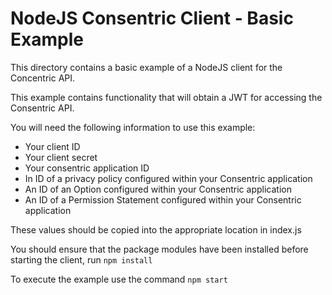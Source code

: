 # NodeJS Consentric Client - Basic Example

This directory contains a basic example of a NodeJS client for the Concentric API.

This example contains functionality that will obtain a JWT for accessing the Consentric API.

You will need the following information to use this example:
 * Your client ID
 * Your client secret
 * Your consentric application ID
 * In ID of a privacy policy configured within your Consentric application
 * An ID of an Option configured within your Consentric application
 * An ID of a Permission Statement configured within your Consentric application

These values should be copied into the appropriate location in index.js

You should ensure that the package modules have been installed before starting the client, run `npm install`

To execute the example use the command `npm start`